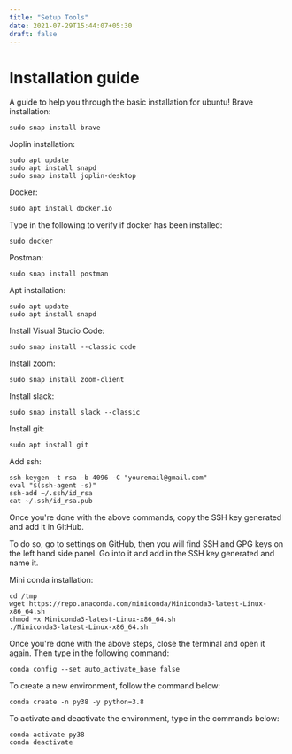 ```yaml
---
title: "Setup Tools"
date: 2021-07-29T15:44:07+05:30
draft: false
---
```


# Installation guide

A guide to help you through the basic installation for ubuntu!
Brave installation:

```
sudo snap install brave
```

Joplin installation:

```
sudo apt update
sudo apt install snapd
sudo snap install joplin-desktop
```
Docker:
```
sudo apt install docker.io
```
Type in the following to verify if docker has been installed:
```
sudo docker
```
Postman:
```
sudo snap install postman
```
Apt installation:
```
sudo apt update
sudo apt install snapd
```
Install Visual Studio Code:
```
sudo snap install --classic code
```
Install zoom:
```
sudo snap install zoom-client
```
Install slack:
```
sudo snap install slack --classic
```
Install git:
```
sudo apt install git
```
Add ssh:
```
ssh-keygen -t rsa -b 4096 -C "youremail@gmail.com"
eval "$(ssh-agent -s)"
ssh-add ~/.ssh/id_rsa
cat ~/.ssh/id_rsa.pub
```
Once you're done with the above commands, copy the SSH key generated and add it in GitHub.

To do so, go to settings on GitHub, then you will find SSH and GPG keys on the left hand side panel. Go into it and add in the SSH key generated and name it.

Mini conda installation:
```
cd /tmp
wget https://repo.anaconda.com/miniconda/Miniconda3-latest-Linux-x86_64.sh
chmod +x Miniconda3-latest-Linux-x86_64.sh
./Miniconda3-latest-Linux-x86_64.sh
```
Once you're done with the above steps, close the terminal and open it again. Then type in the following command:
```
conda config --set auto_activate_base false
```
To create a new environment, follow the command below:
```
conda create -n py38 -y python=3.8
```
To activate and deactivate the environment, type in the commands below:
```
conda activate py38
conda deactivate
```
